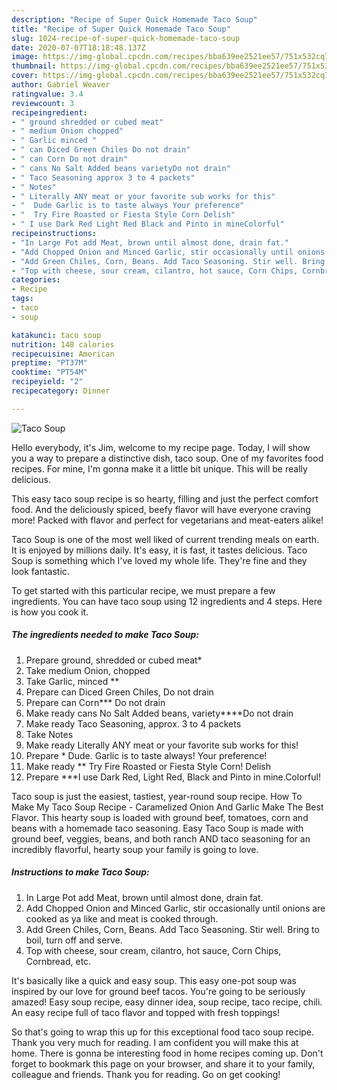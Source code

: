 ```yaml
---
description: "Recipe of Super Quick Homemade Taco Soup"
title: "Recipe of Super Quick Homemade Taco Soup"
slug: 1024-recipe-of-super-quick-homemade-taco-soup
date: 2020-07-07T18:18:48.137Z
image: https://img-global.cpcdn.com/recipes/bba639ee2521ee57/751x532cq70/taco-soup-recipe-main-photo.jpg
thumbnail: https://img-global.cpcdn.com/recipes/bba639ee2521ee57/751x532cq70/taco-soup-recipe-main-photo.jpg
cover: https://img-global.cpcdn.com/recipes/bba639ee2521ee57/751x532cq70/taco-soup-recipe-main-photo.jpg
author: Gabriel Weaver
ratingvalue: 3.4
reviewcount: 3
recipeingredient:
- " ground shredded or cubed meat"
- " medium Onion chopped"
- " Garlic minced "
- " can Diced Green Chiles Do not drain"
- " can Corn Do not drain"
- " cans No Salt Added beans varietyDo not drain"
- " Taco Seasoning approx 3 to 4 packets"
- " Notes"
- " Literally ANY meat or your favorite sub works for this"
- "  Dude Garlic is to taste always Your preference"
- "  Try Fire Roasted or Fiesta Style Corn Delish"
- " I use Dark Red Light Red Black and Pinto in mineColorful"
recipeinstructions:
- "In Large Pot add Meat, brown until almost done, drain fat."
- "Add Chopped Onion and Minced Garlic, stir occasionally until onions are cooked as ya like and meat is cooked through."
- "Add Green Chiles, Corn, Beans. Add Taco Seasoning. Stir well. Bring to boil, turn off and serve."
- "Top with cheese, sour cream, cilantro, hot sauce, Corn Chips, Cornbread, etc."
categories:
- Recipe
tags:
- taco
- soup

katakunci: taco soup 
nutrition: 148 calories
recipecuisine: American
preptime: "PT37M"
cooktime: "PT54M"
recipeyield: "2"
recipecategory: Dinner

---
```



![Taco Soup](https://img-global.cpcdn.com/recipes/bba639ee2521ee57/751x532cq70/taco-soup-recipe-main-photo.jpg)

Hello everybody, it's Jim, welcome to my recipe page. Today, I will show you a way to prepare a distinctive dish, taco soup. One of my favorites food recipes. For mine, I'm gonna make it a little bit unique. This will be really delicious.

This easy taco soup recipe is so hearty, filling and just the perfect comfort food. And the deliciously spiced, beefy flavor will have everyone craving more! Packed with flavor and perfect for vegetarians and meat-eaters alike!

Taco Soup is one of the most well liked of current trending meals on earth. It is enjoyed by millions daily. It's easy, it is fast, it tastes delicious. Taco Soup is something which I've loved my whole life. They're fine and they look fantastic.


To get started with this particular recipe, we must prepare a few ingredients. You can have taco soup using 12 ingredients and 4 steps. Here is how you cook it.

<!--inarticleads1-->

##### The ingredients needed to make Taco Soup:

1. Prepare  ground, shredded or cubed meat*
1. Take  medium Onion, chopped
1. Take  Garlic, minced **
1. Prepare  can Diced Green Chiles, Do not drain
1. Prepare  can Corn*** Do not drain
1. Make ready  cans No Salt Added beans, variety****Do not drain
1. Make ready  Taco Seasoning, approx. 3 to 4 packets
1. Take  Notes
1. Make ready  Literally ANY meat or your favorite sub works for this!
1. Prepare  * Dude. Garlic is to taste always! Your preference!
1. Make ready  ** Try Fire Roasted or Fiesta Style Corn! Delish
1. Prepare  ***I use Dark Red, Light Red, Black and Pinto in mine.Colorful!


Taco soup is just the easiest, tastiest, year-round soup recipe. How To Make My Taco Soup Recipe - Caramelized Onion And Garlic Make The Best Flavor. This hearty soup is loaded with ground beef, tomatoes, corn and beans with a homemade taco seasoning. Easy Taco Soup is made with ground beef, veggies, beans, and both ranch AND taco seasoning for an incredibly flavorful, hearty soup your family is going to love. 

<!--inarticleads2-->

##### Instructions to make Taco Soup:

1. In Large Pot add Meat, brown until almost done, drain fat.
1. Add Chopped Onion and Minced Garlic, stir occasionally until onions are cooked as ya like and meat is cooked through.
1. Add Green Chiles, Corn, Beans. Add Taco Seasoning. Stir well. Bring to boil, turn off and serve.
1. Top with cheese, sour cream, cilantro, hot sauce, Corn Chips, Cornbread, etc.


It&#39;s basically like a quick and easy soup. This easy one-pot soup was inspired by our love for ground beef tacos. You&#39;re going to be seriously amazed! Easy soup recipe, easy dinner idea, soup recipe, taco recipe, chili. An easy recipe full of taco flavor and topped with fresh toppings! 

So that's going to wrap this up for this exceptional food taco soup recipe. Thank you very much for reading. I am confident you will make this at home. There is gonna be interesting food in home recipes coming up. Don't forget to bookmark this page on your browser, and share it to your family, colleague and friends. Thank you for reading. Go on get cooking!
